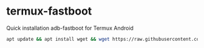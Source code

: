 # termux-fastboot

Quick installation adb-fastboot for Termux Android
````bash
apt update && apt install wget && wget https://raw.githubusercontent.com/R1punk/termux-fastboot/main/install.sh && bash install.sh
````
